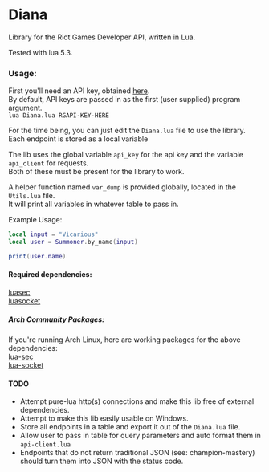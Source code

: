 # Diana

Library for the Riot Games Developer API, written in Lua.

Tested with lua 5.3.

### Usage:
First you'll need an API key, obtained [here](https://developer.riotgames.com/).  
By default, API keys are passed in as the first (user supplied) program argument.  
`lua Diana.lua RGAPI-KEY-HERE`

For the time being, you can just edit the `Diana.lua` file to use the library.  
Each endpoint is stored as a local variable

The lib uses the global variable `api_key` for the api key and the variable `api_client` for requests.  
Both of these must be present for the library to work.

A helper function named `var_dump` is provided globally, located in the `Utils.lua` file.  
It will print all variables in whatever table to pass in.

Example Usage:
```lua
local input = "Vìcarious"
local user = Summoner.by_name(input)

print(user.name)
```

#### Required dependencies:  
[luasec](https://github.com/brunoos/luasec)  
[luasocket](https://github.com/diegonehab/luasocket)

##### Arch Community Packages:
If you're running Arch Linux, here are working packages for the above dependencies:  
[lua-sec](https://www.archlinux.org/packages/community/x86_64/lua-sec/)  
[lua-socket](https://www.archlinux.org/packages/community/x86_64/lua-socket/)

#### TODO
- Attempt pure-lua http(s) connections and make this lib free of external dependencies.
- Attempt to make this lib easily usable on Windows.
- Store all endpoints in a table and export it out of the `Diana.lua` file.
- Allow user to pass in table for query parameters and auto format them in `api-client.lua`
- Endpoints that do not return traditional JSON (see: champion-mastery) should turn them into JSON with the status code.